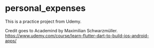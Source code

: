# personal_expenses
This is a practice project from Udemy.

Credit goes to Academind by Maximilian Schwarzmüller.
https://www.udemy.com/course/learn-flutter-dart-to-build-ios-android-apps/

